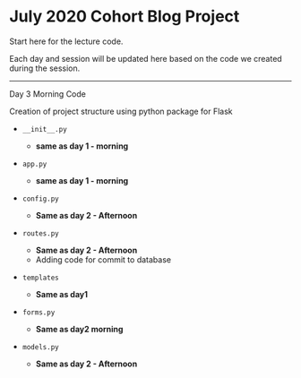 # July 2020 Cohort Blog Project

Start here for the lecture code.

Each day and session will be updated here based on the code we created during the session.

---

Day 3 Morning Code

Creation of project structure using python package for Flask

- `__init__.py`
    - **same as day 1 - morning**
- `app.py`
    - **same as day 1 - morning**
- `config.py`
    - **Same as day 2 - Afternoon**
- `routes.py`
    - **Same as day 2 - Afternoon**
    - Adding code for commit to database
- `templates`
    - **Same as day1**

- `forms.py`
    - **Same as day2 morning**

- `models.py`
    - **Same as day 2 - Afternoon**